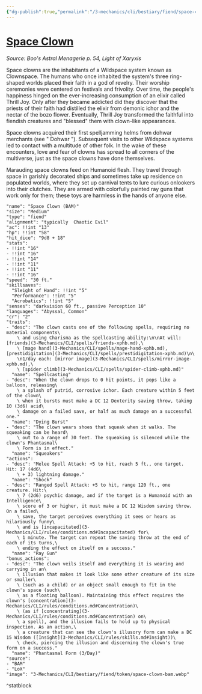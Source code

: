 ```yaml
---
{"dg-publish":true,"permalink":"/3-mechanics/cli/bestiary/fiend/space-clown-bam/","tags":["ttrpg-cli/compendium/src/5e/bam","ttrpg-cli/monster/cr/2","ttrpg-cli/monster/size/medium","ttrpg-cli/monster/type/fiend"],"noteIcon":""}
---
```


# [Space Clown](3-Mechanics\CLI\bestiary\fiend/space-clown-bam.md)
*Source: Boo's Astral Menagerie p. 54, Light of Xaryxis*  

Space clowns are the inhabitants of a Wildspace system known as Clownspace. The humans who once inhabited the system's three ring-shaped worlds placed their faith in a god of revelry. Their worship ceremonies were centered on festivals and frivolity. Over time, the people's happiness hinged on the ever-increasing consumption of an elixir called Thrill Joy. Only after they became addicted did they discover that the priests of their faith had distilled the elixir from demonic ichor and the nectar of the bozo flower. Eventually, Thrill Joy transformed the faithful into fiendish creatures and "blessed" them with clown-like appearances.

Space clowns acquired their first spelljamming helms from dohwar merchants (see " Dohwar "). Subsequent visits to other Wildspace systems led to contact with a multitude of other folk. In the wake of these encounters, love and fear of clowns has spread to all corners of the multiverse, just as the space clowns have done themselves.

Marauding space clowns feed on Humanoid flesh. They travel through space in garishly decorated ships and sometimes take up residence on populated worlds, where they set up carnival tents to lure curious onlookers into their clutches. They are armed with colorfully painted ray guns that work only for them; these toys are harmless in the hands of anyone else.

```statblock
"name": "Space Clown (BAM)"
"size": "Medium"
"type": "fiend"
"alignment": "typically  Chaotic Evil"
"ac": !!int "13"
"hp": !!int "58"
"hit_dice": "9d8 + 18"
"stats":
- !!int "16"
- !!int "16"
- !!int "14"
- !!int "11"
- !!int "11"
- !!int "16"
"speed": "30 ft."
"skillsaves":
  "Sleight of Hand": !!int "5"
  "Performance": !!int "5"
  "Acrobatics": !!int "5"
"senses": "darkvision 60 ft., passive Perception 10"
"languages": "Abyssal, Common"
"cr": "2"
"traits":
- "desc": "The clown casts one of the following spells, requiring no material components\
    \ and using Charisma as the spellcasting ability:\n\nAt will: [friends](3-Mechanics/CLI/spells/friends-xphb.md),\
    \ [mage hand](3-Mechanics/CLI/spells/mage-hand-xphb.md), [prestidigitation](3-Mechanics/CLI/spells/prestidigitation-xphb.md)\n\
    \n1/day each: [mirror image](3-Mechanics/CLI/spells/mirror-image-xphb.md),\
    \ [spider climb](3-Mechanics/CLI/spells/spider-climb-xphb.md)"
  "name": "Spellcasting"
- "desc": "When the clown drops to 0 hit points, it pops like a balloon, releasing\
    \ a splash of putrid, corrosive ichor. Each creature within 5 feet of the clown\
    \ when it bursts must make a DC 12 Dexterity saving throw, taking 10 (3d6) acid\
    \ damage on a failed save, or half as much damage on a successful one."
  "name": "Dying Burst"
- "desc": "The clown wears shoes that squeak when it walks. The squeaking can be heard\
    \ out to a range of 30 feet. The squeaking is silenced while the clown's Phantasmal\
    \ Form is in effect."
  "name": "Squeakers"
"actions":
- "desc": "Melee Spell Attack: +5 to hit, reach 5 ft., one target. Hit: 17 (4d6\
    \ + 3) lightning damage."
  "name": "Shock"
- "desc": "Ranged Spell Attack: +5 to hit, range 120 ft., one creature. Hit:\
    \ 7 (2d6) psychic damage, and if the target is a Humanoid with an Intelligence\
    \ score of 3 or higher, it must make a DC 12 Wisdom saving throw. On a failed\
    \ save, the target perceives everything it sees or hears as hilariously funny\
    \ and is [incapacitated](3-Mechanics/CLI/rules/conditions.md#Incapacitated) for\
    \ 1 minute. The target can repeat the saving throw at the end of each of its turns,\
    \ ending the effect on itself on a success."
  "name": "Ray Gun"
"bonus_actions":
- "desc": "The clown veils itself and everything it is wearing and carrying in an\
    \ illusion that makes it look like some other creature of its size or smaller\
    \ (such as a child) or an object small enough to fit in the clown's space (such\
    \ as a floating balloon). Maintaining this effect requires the clown's [concentration](3-Mechanics/CLI/rules/conditions.md#Concentration)\
    \ (as if [concentrating](3-Mechanics/CLI/rules/conditions.md#Concentration) on\
    \ a spell), and the illusion fails to hold up to physical inspection. As an action,\
    \ a creature that can see the clown's illusory form can make a DC 15 Wisdom ([Insight](3-Mechanics/CLI/rules/skills.md#Insight))\
    \ check, piercing the illusion and discerning the clown's true form on a success."
  "name": "Phantasmal Form (3/Day)"
"source":
- "BAM"
- "LoX"
"image": "3-Mechanics/CLI/bestiary/fiend/token/space-clown-bam.webp"
```
^statblock